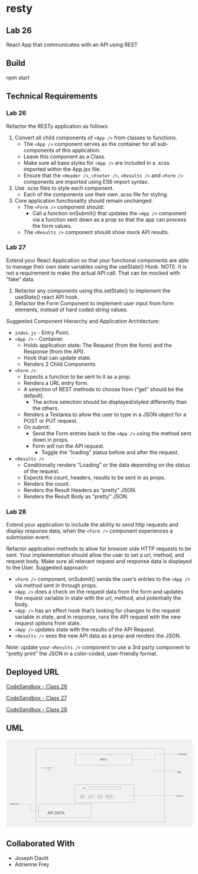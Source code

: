 # resty

## Lab 26

React App that communicates with an API using REST

## Build

npm start

## Technical Requirements

### Lab 26

Refactor the RESTy application as follows:

1. Convert all child components of `<App />` from classes to functions.
    - The `<App />` component serves as the container for all sub-components of this application.
    - Leave this component as a Class.
    - Make sure all base styles for `<App />` are included in a .scss imported within the App.jsx file.
    - Ensure that the `<Header />`, `<Footer />`, `<Results />` and `<Form />` components are imported using ES6 import syntax.
2. Use .scss files to style each component.
    - Each of the components use their own .scss file for styling.
3. Core application functionality should remain unchanged.
    - The `<Form />` component should:
      - Call a function onSubmit() that updates the `<App />` component via a function sent down as a prop so that the app can process the form values.
    - The `<Results />` component should show mock API results.

### Lab 27

Extend your React Application so that your functional components are able to manage their own state variables using the useState() Hook.
NOTE: It is not a requirement to make the actual API call. That can be mocked with “fake” data.

1. Refactor any components using this.setState() to implement the useState() react API hook.
2. Refactor the Form Component to implement user input from form elements, instead of hard coded string values.

Suggested Component Hierarchy and Application Architecture:

- `index.js` - Entry Point.
- `<App />` - Container.
  - Holds application state: The Request (from the form) and the Response (from the API).
  - Hook that can update state.
  - Renders 2 Child Components.
- `<Form />`
  - Expects a function to be sent to it as a prop.
  - Renders a URL entry form.
  - A selection of REST methods to choose from (“get” should be the default).
    - The active selection should be displayed/styled differently than the others.
  - Renders a Textarea to allow the user to type in a JSON object for a POST or PUT request.
  - On submit:
    - Send the Form entries back to the `<App />` using the method sent down in props.
    - Form will run the API request.
      - Toggle the “loading” status before and after the request.
- `<Results />`
  - Conditionally renders “Loading” or the data depending on the status of the request.
  - Expects the count, headers, results to be sent in as props.
  - Renders the count.
  - Renders the Result Headers as “pretty” JSON.
  - Renders the Result Body as “pretty” JSON.

### Lab 28

Extend your application to include the ability to send http requests and display response data, when the `<Form />` component experiences a submission event.

Refactor application methods to allow for browser side HTTP requests to be sent.
Your implementation should allow the user to set a url, method, and request body.
Make sure all relevant request and response data is displayed to the User.
Suggested approach:

- `<Form />` component, onSubmit() sends the user’s entries to the `<App />` via method sent in through props.
- `<App />` does a check on the request data from the form and updates the request variable in state with the url, method, and potentially the body.
- `<App />` has an effect hook that’s looking for changes to the request variable in state, and in response, runs the API request with the new request options from state.
- `<App />` updates state with the results of the API Request.
- `<Results />` sees the new API data as a prop and renders the JSON.

Note: update your `<Results />` component to use a 3rd party component to “pretty print” the JSON in a color-coded, user-friendly format.

## Deployed URL

[CodeSandbox - Class 26](https://codesandbox.io/p/github/JMCov/resty/base?file=%2FREADME.md&workspace=%257B%2522activeFileId%2522%253A%2522clfipbas40003g1cwa0ai6dn6%2522%252C%2522openFiles%2522%253A%255B%255D%252C%2522sidebarPanel%2522%253A%2522EXPLORER%2522%252C%2522gitSidebarPanel%2522%253A%2522COMMIT%2522%252C%2522spaces%2522%253A%257B%2522clfiymf3y008u356lqgtfoolr%2522%253A%257B%2522key%2522%253A%2522clfiymf3y008u356lqgtfoolr%2522%252C%2522name%2522%253A%2522Default%2522%252C%2522devtools%2522%253A%255B%257B%2522key%2522%253A%2522clfiymq8s00nm356lndlvmkmn%2522%252C%2522type%2522%253A%2522PROJECT_SETUP%2522%252C%2522isMinimized%2522%253Afalse%257D%252C%257B%2522type%2522%253A%2522PREVIEW%2522%252C%2522taskId%2522%253A%2522start%2522%252C%2522port%2522%253A3000%252C%2522key%2522%253A%2522clfiymf3z008w356l90vnk5gt%2522%252C%2522isMinimized%2522%253Afalse%257D%255D%257D%257D%252C%2522currentSpace%2522%253A%2522clfiymf3y008u356lqgtfoolr%2522%252C%2522spacesOrder%2522%253A%255B%2522clfiymf3y008u356lqgtfoolr%2522%255D%252C%2522hideCodeEditor%2522%253Afalse%257D)

[CodeSandbox - Class 27](https://codesandbox.io/p/github/JMCov/resty/state?file=%2FREADME.md&workspace=%257B%2522activeFileId%2522%253A%2522clfipbas40003g1cwa0ai6dn6%2522%252C%2522openFiles%2522%253A%255B%255D%252C%2522sidebarPanel%2522%253A%2522EXPLORER%2522%252C%2522gitSidebarPanel%2522%253A%2522COMMIT%2522%252C%2522spaces%2522%253A%257B%2522clfiyo2j5018y356l60c8w96v%2522%253A%257B%2522key%2522%253A%2522clfiyo2j5018y356l60c8w96v%2522%252C%2522name%2522%253A%2522Default%2522%252C%2522devtools%2522%253A%255B%257B%2522type%2522%253A%2522TASK_LOG%2522%252C%2522taskId%2522%253A%2522start%2522%252C%2522key%2522%253A%2522clfiyo73k01g4356ljkqacujo%2522%252C%2522isMinimized%2522%253Afalse%257D%252C%257B%2522key%2522%253A%2522clfiyo2j5018z356la8llbil3%2522%252C%2522type%2522%253A%2522PROJECT_SETUP%2522%252C%2522isMinimized%2522%253Afalse%257D%252C%257B%2522type%2522%253A%2522PREVIEW%2522%252C%2522taskId%2522%253A%2522start%2522%252C%2522port%2522%253A3000%252C%2522key%2522%253A%2522clfiyo6xk01e0356ldxow0mqe%2522%252C%2522isMinimized%2522%253Afalse%257D%255D%257D%257D%252C%2522currentSpace%2522%253A%2522clfiyo2j5018y356l60c8w96v%2522%252C%2522spacesOrder%2522%253A%255B%2522clfiyo2j5018y356l60c8w96v%2522%255D%252C%2522hideCodeEditor%2522%253Afalse%257D)


[CodeSandbox - Class 28](https://codesandbox.io/p/github/JMCov/resty/effect-hook?file=%2FREADME.md&workspace=%257B%2522activeFileId%2522%253A%2522clfipbas40003g1cwa0ai6dn6%2522%252C%2522openFiles%2522%253A%255B%255D%252C%2522sidebarPanel%2522%253A%2522EXPLORER%2522%252C%2522gitSidebarPanel%2522%253A%2522COMMIT%2522%252C%2522spaces%2522%253A%257B%2522clfk8e2kc007b356ls36rdf7i%2522%253A%257B%2522key%2522%253A%2522clfk8e2kc007b356ls36rdf7i%2522%252C%2522name%2522%253A%2522Default%2522%252C%2522devtools%2522%253A%255B%257B%2522key%2522%253A%2522clfk8e2kc007c356l6z4bhbwd%2522%252C%2522type%2522%253A%2522PROJECT_SETUP%2522%252C%2522isMinimized%2522%253Afalse%257D%252C%257B%2522type%2522%253A%2522PREVIEW%2522%252C%2522taskId%2522%253A%2522start%2522%252C%2522port%2522%253A3000%252C%2522key%2522%253A%2522clfk8e2kd007d356la6tut9ku%2522%252C%2522isMinimized%2522%253Afalse%257D%255D%257D%257D%252C%2522currentSpace%2522%253A%2522clfk8e2kc007b356ls36rdf7i%2522%252C%2522spacesOrder%2522%253A%255B%2522clfk8e2kc007b356ls36rdf7i%2522%255D%252C%2522hideCodeEditor%2522%253Afalse%257D)

## UML

![RESTy UML](./assets/lab26-uml.PNG)

## Collaborated With

- Joseph Davitt
- Adrienne Frey
